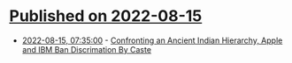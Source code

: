 # [Published on 2022-08-15](index.md)

* [2022-08-15, 07:35:00](https://it.slashdot.org/story/22/08/15/0225234/confronting-an-ancient-indian-hierarchy-apple-and-ibm-ban-discrimation-by-caste?utm_source=rss1.0mainlinkanon&utm_medium=feed) - [Confronting an Ancient Indian Hierarchy, Apple and IBM Ban Discrimation By Caste](https://it.slashdot.org/story/22/08/15/0225234/confronting-an-ancient-indian-hierarchy-apple-and-ibm-ban-discrimation-by-caste?utm_source=rss1.0mainlinkanon&utm_medium=feed)

